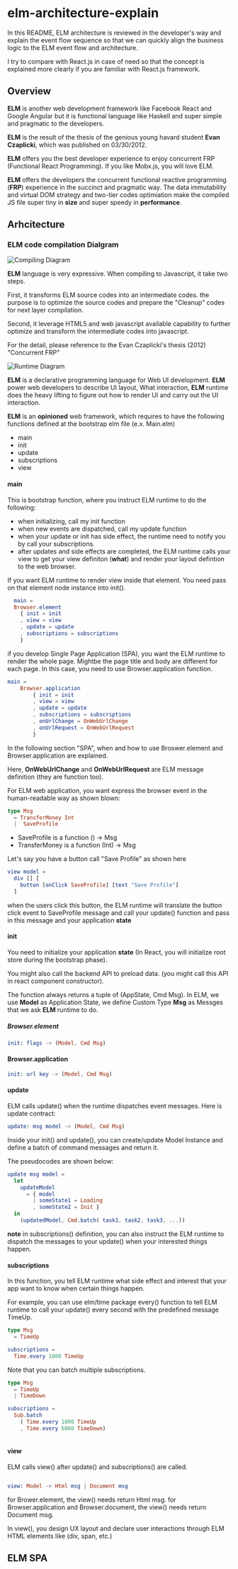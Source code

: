 # elm-architecture-explain

In this README, ELM architecture is reviewed in the developer's way and explain the event flow sequence so that we can quickly align the business logic to the ELM event flow and architecture.

I try to compare with React.js in case of need so that the concept is explained more clearly if you are familiar with React.js framework.

## Overview

**ELM** is another web development framework like Facebook React and Google Angular but it is functional language like Haskell and super simple and pragmatic to the developers.

**ELM** is the result of the thesis of the genious young havard student **Evan Czaplicki**, which was published on 03/30/2012.

**ELM** offers you the best developer experience to enjoy concurrent FRP (Functional React Programming). If you like Mobx.js, you will love ELM.

**ELM** offers the developers the concurrent functional reactive programming (**FRP**) experience in the succinct and pragmatic way. The data immutability and virtual DOM strategy and two-tier codes optimiation make the compiled JS file super tiny in **size** and super speedy in **performance**.

## Arhcitecture

### ELM code compilation Dialgram

![Compiling Diagram](asset/compiler.png)


**ELM** language is very expressive. When compiling to Javascript, it take two steps. 

First, it transforms ELM source codes into an intermediate codes. the purpose is to optimize the source codes and prepare the "Cleanup" codes for next layer compilation.

Second, it leverage HTML5 and web javascript available capability to further optimize and transform the intermediate codes into javascript.

For the detail, please reference to the Evan Czaplicki's thesis (2012) "Concurrent FRP"


![Runtime Diagram](asset/runtime.png)


**ELM** is a declarative programming language for Web UI development. **ELM** power web developers to describe UI layout, What interaction, **ELM** runtime does the heavy lifting to figure out how to render UI and carry out the UI interaction.

**ELM** is an **opinioned** web framework, which requires to have the following functions defined at the bootstrap elm file (e.x. Main.elm)

* main
* init
* update
* subscriptions
* view

#### main

This is bootstrap function, where you instruct ELM runtime to do the following:

* when initializing, call my init function
* when new events are dispatched, call my update function
* when your update or init has side effect, the runtime need to notify you by call your subscriptions.
* after updates and side effects are completed, the ELM runtime calls your view to get your view definiton (**what**) and render your layout defintion to the web browser. 

If you want ELM runtime to render view inside that element. You need pass on that element node instance into init().

```elm
  main =
  Browser.element
    { init = init
    , view = view
    , update = update
    , subscriptions = subscriptions
    }
```


if you develop Single Page Application (SPA), you want the ELM runtime to render the whole page. Mightbe the page title and body are different for each page. In this case, you need to use Browser.application function.


```elm
main =
    Browser.application
        { init = init
        , view = view
        , update = update
        , subscriptions = subscriptions
        , onUrlChange = OnWebUrlChange
        , onUrlRequest = OnWebUrlRequest
        }
```

In the following section "SPA", when and how to use Broswer.element and Browser.application are explained. 

Here, **OnWebUrlChange** and **OnWebUrlRequest** are ELM message definition (they are function too).

For ELM web application, you want express the browser event in the human-readable way as shown blown:

```elm
type Msg 
  = TransferMoney Int
  |  SaveProfile
```

* SaveProfile is a function () -> Msg
* TransferMoney is a function (Int) -> Msg

Let's say you have a button call "Save Profile" as shown here

```elm
view model =
  div [] [
    button [onClick SaveProfile] [text "Save Profile"]
  ]
```
when the users click this button, the ELM runtime will translate the button click event to SaveProfile message and call your update() function and pass in this message and your application **state**


#### init
You need to initialize your application **state** (In React, you will initialize root store during the bootstrap phase). 

You might also call the backend API to preload data. (you might call this API in react component constructor).

The function always returns a tuple of (AppState, Cmd Msg). In ELM, we use **Model** as Application State, we define Custom Type **Msg** as Messges that we ask **ELM** runtime to do.

##### Browser.element
```elm
init: flags -> (Model, Cmd Msg)
```

#### Browser.application
```elm
init: url key -> (Model, Cmd Msg)
```

#### update
ELM calls update() when the runtime dispatches event messages. Here is update contract:

```elm
update: msg model -> (Model, Cmd Msg)
```

Inside your init() and update(), you can create/update Model Instance and define a batch of command messages and return it.

The pseudocodes are shown below:
```elm
update msg model =  
  let 
    updateModel 
      = { model 
        | someState1 = Loading
        , someState2 = Init }
  in 
    (updatedModel, Cmd.batch( task1, task2, task3, ...))
```

**note** in subscriptions() definition, you can also instruct the ELM runtime to dispatch the messages to your update() when your interested things happen.


#### subscriptions
In this function, you tell ELM runtime what side effect and interest that your app want to know when certain things happen.

For example, you can use elm/time package every() function to tell ELM runtime to call your update() every second with the predefined message TimeUp.

```elm
type Msg 
  = TimeUp

subscriptions =
  Time.every 1000 TimeUp
```
Note that you can batch multiple subscriptions.

```elm
type Msg 
  = TimeUp
  | TimeDown 

subscriptions =
  Sub.batch
    ( Time.every 1000 TimeUp
    , Time.every 6000 TimeDown)
  
```

#### view
ELM calls view() after update() and subscriptions() are called.

```elm

view: Model -> Html msg | Document msg

```
for Brower.element, the view() needs return Html msg. for Browser.application and Browser.document, the view() needs return Document msg. 

In view(), you design UX layout and declare user interactions through ELM HTML elements like (div, span, etc.)

## ELM SPA
